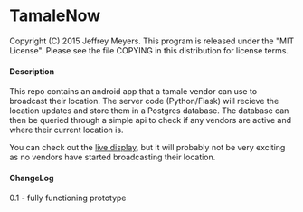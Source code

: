 # TamaleNow

Copyright (C) 2015 Jeffrey Meyers.
This program is released under the "MIT License".
Please see the file COPYING in this distribution for license terms.

#### Description

This repo contains an android app that a tamale vendor can use to broadcast their location.
The server code (Python/Flask) will recieve the location updates and store them in a Postgres database.
The database can then be queried through a simple api to check if any vendors are active
and where their current location is.

You can check out the [live display](http://meyersj.github.io/TamaleNow), but it will probably not
be very exciting as no vendors have started broadcasting their location.

#### ChangeLog

0.1 - fully functioning prototype
